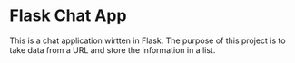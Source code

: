 # Flask Chat App

This is a chat application wirtten in Flask. The purpose of this project is to take data from a URL and store the information in a list.
